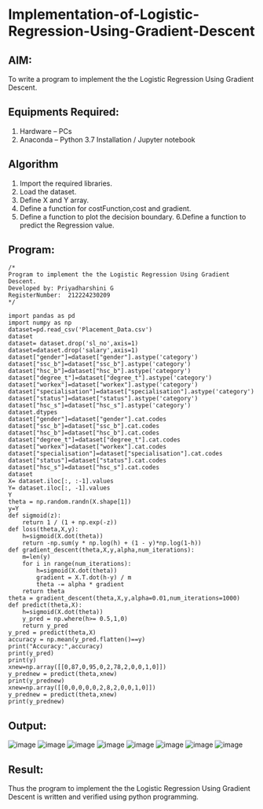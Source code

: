 # Implementation-of-Logistic-Regression-Using-Gradient-Descent

## AIM:
To write a program to implement the the Logistic Regression Using Gradient Descent.

## Equipments Required:
1. Hardware – PCs
2. Anaconda – Python 3.7 Installation / Jupyter notebook

## Algorithm
1.  Import the required libraries.
2.  Load the dataset.
3.  Define X and Y array.
4.  Define a function for costFunction,cost and gradient.
5.  Define a function to plot the decision boundary. 6.Define a function to predict the 
    Regression value.

## Program:
```
/*
Program to implement the the Logistic Regression Using Gradient Descent.
Developed by: Priyadharshini G
RegisterNumber:  212224230209
*/
```
```
import pandas as pd
import numpy as np
dataset=pd.read_csv('Placement_Data.csv')
dataset
dataset= dataset.drop('sl_no',axis=1)
dataset=dataset.drop('salary',axis=1)
dataset["gender"]=dataset["gender"].astype('category')
dataset["ssc_b"]=dataset["ssc_b"].astype('category')
dataset["hsc_b"]=dataset["hsc_b"].astype('category')
dataset["degree_t"]=dataset["degree_t"].astype('category')
dataset["workex"]=dataset["workex"].astype('category')
dataset["specialisation"]=dataset["specialisation"].astype('category')
dataset["status"]=dataset["status"].astype('category')
dataset["hsc_s"]=dataset["hsc_s"].astype('category')
dataset.dtypes
dataset["gender"]=dataset["gender"].cat.codes
dataset["ssc_b"]=dataset["ssc_b"].cat.codes
dataset["hsc_b"]=dataset["hsc_b"].cat.codes
dataset["degree_t"]=dataset["degree_t"].cat.codes
dataset["workex"]=dataset["workex"].cat.codes
dataset["specialisation"]=dataset["specialisation"].cat.codes
dataset["status"]=dataset["status"].cat.codes
dataset["hsc_s"]=dataset["hsc_s"].cat.codes
dataset
X= dataset.iloc[:, :-1].values
Y= dataset.iloc[:, -1].values
Y
theta = np.random.randn(X.shape[1])
y=Y
def sigmoid(z):
    return 1 / (1 + np.exp(-z))
def loss(theta,X,y):
    h=sigmoid(X.dot(theta))
    return -np.sum(y * np.log(h) + (1 - y)*np.log(1-h))
def gradient_descent(theta,X,y,alpha,num_iterations):
    m=len(y)
    for i in range(num_iterations):
        h=sigmoid(X.dot(theta))
        gradient = X.T.dot(h-y) / m
        theta -= alpha * gradient
    return theta
theta = gradient_descent(theta,X,y,alpha=0.01,num_iterations=1000)
def predict(theta,X):
    h=sigmoid(X.dot(theta))
    y_pred = np.where(h>= 0.5,1,0)
    return y_pred
y_pred = predict(theta,X)
accuracy = np.mean(y_pred.flatten()==y)
print("Accuracy:",accuracy)
print(y_pred)
print(y)
xnew=np.array([[0,87,0,95,0,2,78,2,0,0,1,0]])
y_prednew = predict(theta,xnew)
print(y_prednew)
xnew=np.array([[0,0,0,0,0,2,8,2,0,0,1,0]])
y_prednew = predict(theta,xnew)
print(y_prednew)

```

## Output:

![image](https://github.com/user-attachments/assets/5d7a1f64-ed88-47e1-8bb6-eeea2997bc4d)
![image](https://github.com/user-attachments/assets/3ec353b2-11ad-4399-b3e6-ec8643dba945)
![image](https://github.com/user-attachments/assets/b5edb8c0-8c05-4186-ae54-c3f8cad8a44a)
![image](https://github.com/user-attachments/assets/be475ab9-f717-4e88-8acd-b299993391ab)
![image](https://github.com/user-attachments/assets/a5de55fe-9886-4676-a656-92738cec249b)
![image](https://github.com/user-attachments/assets/d674cf8e-f626-45e1-a0f6-13103f21a333)
![image](https://github.com/user-attachments/assets/51b1e8ef-b0ab-437e-8dfc-6c428f4ddc2e)
![image](https://github.com/user-attachments/assets/fb30cf70-fb76-4e43-a462-429ae05bf271)



## Result:
Thus the program to implement the the Logistic Regression Using Gradient Descent is written and verified using python programming.

